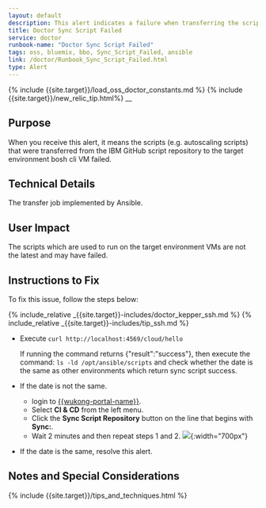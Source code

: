 ```yaml
---
layout: default
description: This alert indicates a failure when transferring the scripts from ibm github script repository to target environment bosh cli VM.
title: Doctor Sync Script Failed
service: doctor
runbook-name: "Doctor Sync Script Failed"
tags: oss, bluemix, bbo, Sync_Script_Failed, ansible
link: /doctor/Runbook_Sync_Script_Failed.html
type: Alert
---
```


{% include {{site.target}}/load_oss_doctor_constants.md %}
{% include {{site.target}}/new_relic_tip.html%}
__

## Purpose

When you receive this alert, it means the scripts (e.g. autoscaling scripts) that were transferred from the IBM GitHub script repository to the target environment bosh cli VM failed.

## Technical Details

The transfer job implemented by Ansible.

## User Impact

The scripts which are used to run on the target environment VMs are not the latest and may have failed.

## Instructions to Fix

To fix this issue, follow the steps below:

{% include_relative _{{site.target}}-includes/doctor_kepper_ssh.md %}
{% include_relative _{{site.target}}-includes/tip_ssh.md %}

* Execute `curl http://localhost:4569/cloud/hello`

    If running the command returns {"result":"success"}, then execute the command: `ls -ld /opt/ansible/scripts`
and check whether the date is the same as other environments which return sync script success.

* If the date is not the same.
  - login to [{{wukong-portal-name}}]({{wukong-portal-link}}).
  - Select **CI & CD** from the left menu.
  - Click the **Sync Script Repository** button on the line that begins with **Sync:**.
  - Wait 2 minutes and then repeat steps 1 and 2.
  ![]({{site.baseurl}}/docs/runbooks/doctor/images/wukong/cicd/sync.png){:width="700px"}

* If the date is the same, resolve this alert.


## Notes and Special Considerations
   {% include {{site.target}}/tips_and_techniques.html %}
